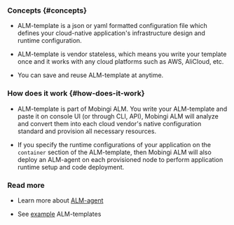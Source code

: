### Concepts {#concepts}

- ALM-template is a json or yaml formatted configuration file which defines your cloud-native application's infrastructure design and runtime configuration.

- ALM-template is vendor stateless, which means you write your template once and it works with any cloud platforms such as AWS, AliCloud, etc.

- You can save and reuse ALM-template at anytime.


### How does it work {#how-does-it-work}

- ALM-template is part of Mobingi ALM. You write your ALM-template and paste it on console UI (or through CLI, API), Mobingi ALM will analyze and convert them into each cloud vendor's native configuration standard and provision all necessary resources.

- If you specify the runtime configurations of your application on the `container` section of the ALM-template, then Mobingi ALM will also deploy an ALM-agent on each provisioned node to perform application runtime setup and code deployment.

### Read more

- Learn more about [ALM-agent](https://learn.mobingi.com/alm-agent)

- See [example](https://learn.mobingi.com/alm-templates-example-templates) ALM-templates
